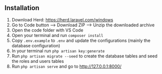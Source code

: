 ## Installation
1. Download Herd: https://herd.laravel.com/windows
2. Go to Code button --> Download ZIP --> Unzip the downloaded archive
3. Open the code folder with VS Code
4. Open your terminal and run `composer install`
5. Copy `.env.example` to `.env` and update the configurations (mainly the database configuration)
6. In your terminal run `php artisan key:generate`
7. Run `php artisan migrate --seed` to create the database tables and seed the roles and users tables
8. Run `php artisan serve` and go to http://127.0.0.1:8000/
